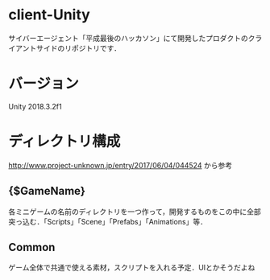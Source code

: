 # client-Unity
サイバーエージェント「平成最後のハッカソン」にて開発したプロダクトのクライアントサイドのリポジトリです．

# バージョン
Unity 2018.3.2f1

# ディレクトリ構成
http://www.project-unknown.jp/entry/2017/06/04/044524 から参考
## {$GameName} 
各ミニゲームの名前のディレクトリを一つ作って，開発するものをこの中に全部突っ込む．「Scripts」「Scene」「Prefabs」「Animations」等．

## Common
ゲーム全体で共通で使える素材，スクリプトを入れる予定．UIとかそうだよね

